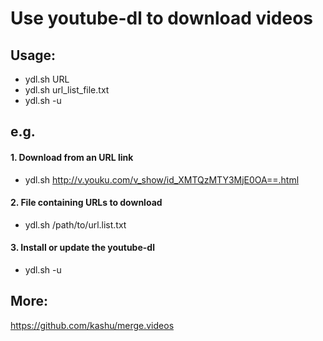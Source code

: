 # Use youtube-dl to download videos

## Usage:
- ydl.sh URL
- ydl.sh url_list_file.txt
- ydl.sh -u


## e.g.
#### 1. Download from an URL link
* ydl.sh http://v.youku.com/v_show/id_XMTQzMTY3MjE0OA==.html


#### 2. File containing URLs to download
* ydl.sh /path/to/url.list.txt


#### 3. Install or update the youtube-dl
* ydl.sh -u


## More:
https://github.com/kashu/merge.videos
